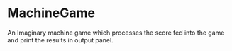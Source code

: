 # MachineGame
An Imaginary machine game which processes the score fed into the game and print the results in output panel. 
